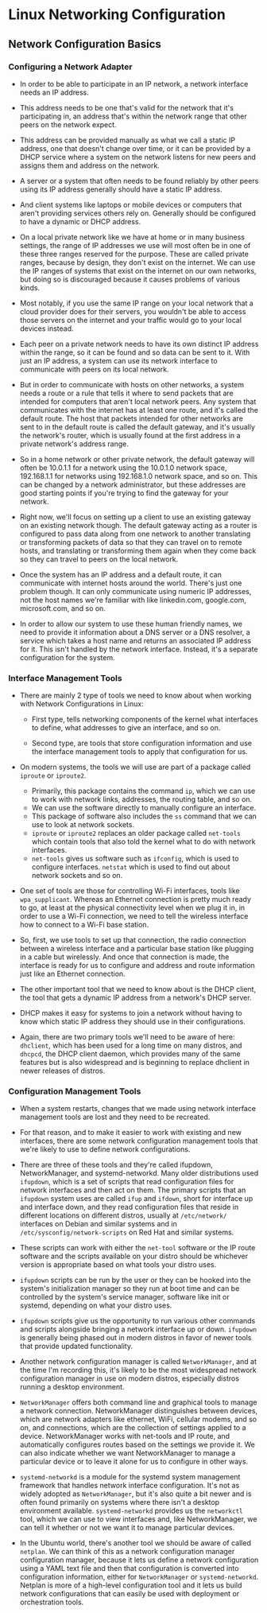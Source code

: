 # Linux Networking Configuration

## Network Configuration Basics

### Configuring a Network Adapter

- In order to be able to participate in an IP network, a network interface needs an IP address.

- This address needs to be one that's valid for the network that it's participating in, an address that's within the network range that other peers on the network expect.

- This address can be provided manually as what we call a static IP address, one that doesn't change over time, or it can be provided by a DHCP service where a system on the network listens for new peers and assigns them and address on the network.

- A server or a system that often needs to be found reliably by other peers using its IP address generally should have a static IP address.

- And client systems like laptops or mobile devices or computers that aren't providing services others rely on. Generally should be configured to have a dynamic or DHCP address.

- On a local private network like we have at home or in many business settings, the range of IP addresses we use will most often be in one of these three ranges reserved for the purpose. These are called private ranges, because by design, they don't exist on the internet. We can use the IP ranges of systems that exist on the internet on our own networks, but doing so is discouraged because it causes problems of various kinds.

- Most notably, if you use the same IP range on your local network that a cloud provider does for their servers, you wouldn't be able to access those servers on the internet and your traffic would go to your local devices instead.

- Each peer on a private network needs to have its own distinct IP address within the range, so it can be found and so data can be sent to it. With just an IP address, a system can use its network interface to communicate with peers on its local network.

- But in order to communicate with hosts on other networks, a system needs a route or a rule that tells it where to send packets that are intended for computers that aren't local network peers. Any system that communicates with the internet has at least one route, and it's called the default route. The host that packets intended for other networks are sent to in the default route is called the default gateway, and it's usually the network's router, which is usually found at the first address in a private network's address range.

- So in a home network or other private network, the default gateway will often be 10.0.1.1 for a network using the 10.0.1.0 network space, 192.168.1.1 for networks using 192.168.1.0 network space, and so on. This can be changed by a network administrator, but these addresses are good starting points if you're trying to find the gateway for your network.

- Right now, we'll focus on setting up a client to use an existing gateway on an existing network though. The default gateway acting as a router is configured to pass data along from one network to another translating or transforming packets of data so that they can travel on to remote hosts, and translating or transforming them again when they come back so they can travel to peers on the local network.

- Once the system has an IP address and a default route, it can communicate with internet hosts around the world. There's just one problem though. It can only communicate using numeric IP addresses, not the host names we're familiar with like linkedin.com, google.com, microsoft.com, and so on.

- In order to allow our system to use these human friendly names, we need to provide it information about a DNS server or a DNS resolver, a service which takes a host name and returns an associated IP address for it. This isn't handled by the network interface. Instead, it's a separate configuration for the system.

### Interface Management Tools

- There are mainly 2 type of tools we need to know about when working with Network Configurations in Linux:

  - First type, tells networking components of the kernel what interfaces to define, what addresses to give an interface, and so on.

  - Second type, are tools that store configuration information and use the interface management tools to apply that configuration for us.

- On modern systems, the tools we will use are part of a package called `iproute` or `iproute2`.

  - Primarily, this package contains the command `ip`, which we can use to work with network links, addresses, the routing table, and so on.
  - We can use the software directly to manually configure an interface.
  - This package of software also includes the `ss` command that we can use to look at network sockets. 
  - `iproute` or `iproute2` replaces an older package called `net-tools` which contain tools that also told the kernel what to do with network interfaces.
  - `net-tools` gives us software such as `ifconfig`, which is used to configure interfaces. `netstat` which is used to find out about network sockets and so on.

- One set of tools are those for controlling Wi-Fi interfaces, tools like `wpa_supplicant`. Whereas an Ethernet connection is pretty much ready to go, at least at the physical connectivity level when we plug it in, in order to use a Wi-Fi connection, we need to tell the wireless interface how to connect to a Wi-Fi base station.

- So, first, we use tools to set up that connection, the radio connection between a wireless interface and a particular base station like plugging in a cable but wirelessly. And once that connection is made, the interface is ready for us to configure and address and route information just like an Ethernet connection.

- The other important tool that we need to know about is the DHCP client, the tool that gets a dynamic IP address from a network's DHCP server.

- DHCP makes it easy for systems to join a network without having to know which static IP address they should use in their configurations.

- Again, there are two primary tools we'll need to be aware of here: `dhclient`, which has been used for a long time on many distros, and `dhcpcd`, the DHCP client daemon, which provides many of the same features but is also widespread and is beginning to replace dhclient in newer releases of distros.

### Configuration Management Tools

- When a system restarts, changes that we made using network interface management tools are lost and they need to be recreated.

- For that reason, and to make it easier to work with existing and new interfaces, there are some network configuration management tools that we're likely to use to define network configurations.

- There are three of these tools and they're called ifupdown, NetworkManager, and systemd-networkd. Many older distributions used `ifupdown`, which is a set of scripts that read configuration files for network interfaces and then act on them. The primary scripts that an `ifupdown` system uses are called `ifup` and `ifdown`, short for interface up and interface down, and they read configuration files that reside in different locations on different distros, usually at `/etc/network/` interfaces on Debian and similar systems and in `/etc/sysconfig/network-scripts` on Red Hat and similar systems.

- These scripts can work with either the `net-tool` software or the IP route software and the scripts available on your distro should be whichever version is appropriate based on what tools your distro uses.

- `ifupdown` scripts can be run by the user or they can be hooked into the system's initialization manager so they run at boot time and can be controlled by the system's service manager, software like init or systemd, depending on what your distro uses.

- `ifupdown` scripts give us the opportunity to run various other commands and scripts alongside bringing a network interface up or down. `ifupdown` is generally being phased out in modern distros in favor of newer tools that provide updated functionality. 

- Another network configuration manager is called `NetworkManager`, and at the time I'm recording this, it's likely to be the most widespread network configuration manager in use on modern distros, especially distros running a desktop environment.

- `NetworkManager` offers both command line and graphical tools to manage a network connection. NetworkManager distinguishes between devices, which are network adapters like ethernet, WiFi, cellular modems, and so on, and connections, which are the collection of settings applied to a device. NetworkManager works with net-tools and IP route, and automatically configures routes based on the settings we provide it. We can also indicate whether we want NetworkManager to manage a particular device or to leave it alone for us to configure in other ways.

- `systemd-networkd` is a module for the systemd system management framework that handles network interface configuration. It's not as widely adopted as `NetworkManager`, but it's also quite a bit newer and is often found primarily on systems where there isn't a desktop environment available. `systemd-networkd` provides us the `networkctl` tool, which we can use to view interfaces and, like NetworkManager, we can tell it whether or not we want it to manage particular devices.

- In the Ubuntu world, there's another tool we should be aware of called `netplan`. We can think of this as a network configuration manager configuration manager, because it lets us define a network configuration using a YAML text file and then that configuration is converted into configuration information, either for `NetworkManager` or `systemd-networkd`. Netplan is more of a high-level configuration tool and it lets us build network configurations that can easily be used with deployment or orchestration tools.
